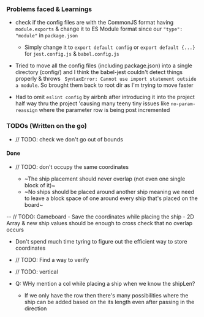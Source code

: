 ### Problems faced & Learnings

- check if the config files are with the CommonJS format having `module.exports` & change it to ES Module format since our `"type": "module"` in `package.json`

  - Simply change it to `export default config` or `export default {...}` for `jest.config.js` & `babel.config.js`

- Tried to move all the config files (including package.json) into a single directory (config/) and I think the babel-jest couldn't detect things properly & throws ` SyntaxError: Cannot use import statement outside a module`. So brought them back to root dir as I'm trying to move faster

- Had to omit `eslint config` by airbnb after introducing it into the project half way thru the project 'causing many teeny tiny issues like `no-param-reassign` where the parameter row is being post incremented

### TODOs (Written on the go)

- // TODO: check we don't go out of bounds

#### Done

- // TODO: don't occupy the same coordinates

  - ~The ship placement should never overlap (not even one single block of it)~
  - ~No ships should be placed around another ship meaning we need to leave a block space of one around every ship that's placed on the board~

-- // TODO: Gameboard - Save the coordinates while placing the ship - 2D Array & new ship values should be enough to cross check that no overlap occurs

- Don't spend much time tyring to figure out the efficient way to store coordinates

- // TODO: Find a way to verify
- // TODO: vertical

- Q: WHy mention a col while placing a ship when we know the shipLen?
  - If we only have the row then there's many possibilities where the ship can be added based on the its length even after passing in the direction
